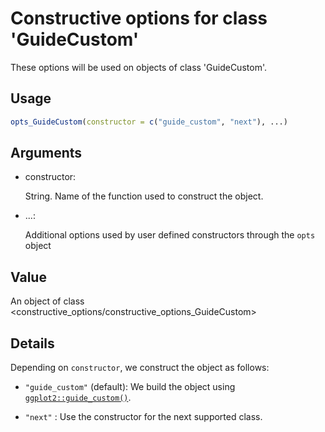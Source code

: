 # Constructive options for class 'GuideCustom'

These options will be used on objects of class 'GuideCustom'.

## Usage

``` r
opts_GuideCustom(constructor = c("guide_custom", "next"), ...)
```

## Arguments

- constructor:

  String. Name of the function used to construct the object.

- ...:

  Additional options used by user defined constructors through the
  `opts` object

## Value

An object of class
\<constructive_options/constructive_options_GuideCustom\>

## Details

Depending on `constructor`, we construct the object as follows:

- `"guide_custom"` (default): We build the object using
  [`ggplot2::guide_custom()`](https://ggplot2.tidyverse.org/reference/guide_custom.html).

- `"next"` : Use the constructor for the next supported class.
